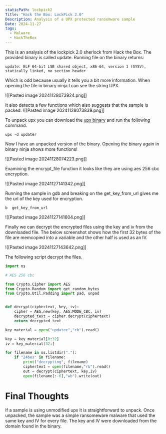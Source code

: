 ```yaml
---
staticPath: lockpick2
Title: "Hack the Box: LockPick 2.0"
Description: Analysis of a UPX protected ransomware sample
Date: 2024-11-27
tags:
  - Malware
  - HackTheBox
---
```

This is an analysis of the lockpick 2.0 sherlock from Hack the Box. The provided binary is called update. Running file on the binary returns:

```
update: ELF 64-bit LSB shared object, x86-64, version 1 (SYSV), statically linked, no section header
```

Which is odd because usually it tells you a bit more information. When opening the file in binary ninja I can see the string UPX. 

![[Pasted image 20241128073924.png]]


It also detects a few functions which also suggests that the sample is packed.
![[Pasted image 20241128073839.png]]

To unpack upx you can download the [upx binary](https://github.com/upx/upx/releases/download/v4.2.4/upx-4.2.4-amd64_linux.tar.xz) and run the following command.

```
upx -d updater
```

Now I have an unpacked version of the binary. Opening the binary again in binary ninja shows more functions!

![[Pasted image 20241128074223.png]]

Examining the encrypt_file function it looks like they are using aes 256 cbc encryption.

![[Pasted image 20241127141342.png]]


 Running the sample in gdb and breaking on the get_key_from_url gives me the url of the key used for encryption.
```
b  get_key_from_url
```

![[Pasted image 20241127141604.png]]

Finally we can decrypt the encrypted files using the key and iv from the downloaded file. The below screenshot shows how the first 32 bytes of the file are memcopied into a variable and the other half is used as an IV.


![[Pasted image 20241127143642.png]]

The following script decrypt the files.

```python
import os

# AES 256 cbc

from Crypto.Cipher import AES
from Crypto.Random import get_random_bytes
from Crypto.Util.Padding import pad, unpad


def decrypt(ciphertext, key, iv):
    cipher = AES.new(key, AES.MODE_CBC, iv)
    decrypted_text = cipher.decrypt(ciphertext)
    return decrypted_text

key_material = open("updater","rb").read()

key = key_material[0:32]
iv = key_material[32:]

for filename in os.listdir("."):
    if "24bes" in filename:
        print("decrypting", filename)
        ciphertext = open(filename,"rb").read()
        out = decrypt(ciphertext, key,iv)
        open(filename[:-6],"wb").write(out)
```

# Final Thoughts

If a sample is using unmodified upx it is straightforward to unpack. Once unpacked, the sample was a simple ransomeware malware that used the same key and IV for every file. The key and IV were downloaded from the domain found in the binary.